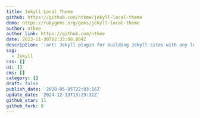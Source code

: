 ```yaml
---
title: Jekyll Local Theme
github: https://github.com/ntkme/jekyll-local-theme
demo: https://rubygems.org/gems/jekyll-local-theme
author: ntkme
author_link: https://github.com/ntkme
date: 2023-11-30T02:33:08.004Z
description: ':art: Jekyll plugin for building Jekyll sites with any local theme.'
ssg:
  - Jekyll
css: []
ui: []
cms: []
category: []
draft: false
publish_date: '2020-05-05T22:03:16Z'
update_date: '2024-12-13T13:29:31Z'
github_star: 11
github_fork: 0
---
```

